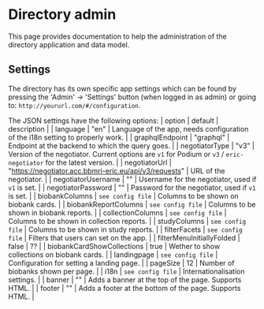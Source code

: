 # Directory admin

This page provides documentation to help the administration of the directory application and data model.

## Settings

The directory has its own specific app settings which can be found by pressing the  'Admin' -> 'Settings' button (when logged in as admin) or going to: `http://yoururl.com/#/configuration`.

The JSON settings have the following options:
| option | default | description |
| language | "en" | Language of the app, needs configuration of the i18n setting to properly work. |
| graphqlEndpoint | "graphql" | Endpoint at the backend to which the query goes. |
| negotiatorType | "v3" | Version of the negotiator. Current options are `v1` for Podium or `v3` / `eric-negotiator` for the latest version. |
| negotiatorUrl | "https://negotiator.acc.bbmri-eric.eu/api/v3/requests" | URL of the negotiator. |
| negotiatorUsername | "" | Username for the negotiator, used if `v1` is set. |
| negotiatorPassword | "" | Password for the negotiator, used if `v1` is set. |
| biobankColumns | `see config file` | Columns to be shown on biobank cards. |
| biobankReportColumns | `see config file` | Columns to be shown in biobank reports. |
| collectionColumns | `see config file` | Columns to be shown in collection reports. |
| studyColumns | `see config file` | Columns to be shown in study reports. |
| filterFacets | `see config file` | Filters that users can set on the app. |
| filterMenuInitiallyFolded | false | ?? |
| biobankCardShowCollections | true | Wether to show collections on biobank cards. |
| landingpage | `see config file` | Configuration for setting a landing page. |
| pageSize | 12 | Number of biobanks shown per page. |
| i18n | `see config file` | Internationalisation settings. |
| banner | "" | Adds a banner at the top of the page. Supports HTML. |
| footer | "" | Adds a footer at the bottom of the page. Supports HTML. |
